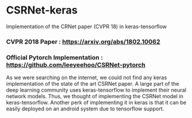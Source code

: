 # CSRNet-keras
Implementation of the CRNet paper (CVPR 18) in keras-tensorflow

### CVPR 2018 Paper : https://arxiv.org/abs/1802.10062

### Official Pytorch Implementation : https://github.com/leeyeehoo/CSRNet-pytorch

As we were searching on the internet, we could not find any keras implementation of the state of the art CSRNet paper. A large part of the deep learning community uses keras-tensorflow to implement their neural network models. Thus, we thought of implementing the CSRNet model in keras-tensorflow. Another perk of implementing it in keras is that it can be easily deployed on an android system due to tensorflow support.
